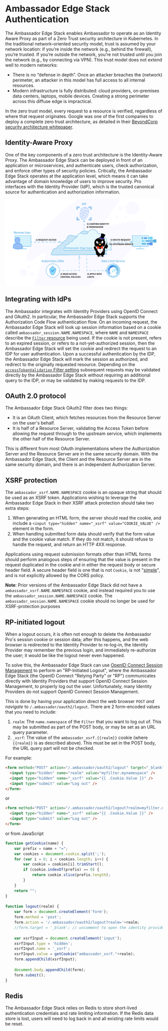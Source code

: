 # Ambassador Edge Stack Authentication

The Ambassador Edge Stack enables Ambassador to operate as an Identity Aware Proxy as part of a Zero Trust security architecture in Kubernetes. In the traditional network-oriented security model, trust is assumed by your network location:  if you’re inside the network (e.g., behind the firewall), you’re trusted. If you’re outside the network, you’re not trusted until you join the network (e.g., by connecting via VPN). This trust model does not extend well to modern networks:

* There is no “defense in depth”. Once an attacker breaches the (network) perimeter, an attacker in this model has full access to all internal resources.
* Modern infrastructure is fully distributed: cloud providers, on-premises data centers, laptops, mobile devices. Creating a strong perimeter across this diffuse edge is impractical.

In the zero trust model, every request to a resource is verified, regardless of where that request originates. Google was one of the first companies to deploy a complete zero trust architecture, as detailed in their [BeyondCorp security architecture whitepaper](https://ai.google/research/pubs/pub43231).

## Identity-Aware Proxy

One of the key components of a zero trust architecture is the Identity-Aware Proxy. The Ambassador Edge Stack can be deployed in front of an application or microservices, and authenticate users, check authorization, and enforce other types of security policies. Critically, the Ambassador Edge Stack operates at the application level, which means it can take advantage of domain knowledge of users to improve security. Pro interfaces with the Identity Provider (IdP), which is the trusted canonical source for authentication and authorization information.


![IAP](/doc-images/pro-iap.png)

## Integrating with IdPs

The Ambassador integrates with Identity Providers using OpenID Connect and OAuth2. In particular, the Ambassador Edge Stack supports the Authorization Code Flow authentication flow.  On an incoming request, the Ambassador Edge Stack will look up session information based on a cookie called `ambassador_session.NAME.NAMESPACE`, where `NAME` and `NAMESPACE` describe the [`Filter` resource](reference/filter-reference#filter-type-oauth2) being used.  If the cookie is not present, refers to an expired session, or refers to a not-yet-authorized session, then the Ambassador Edge Stack will set the cookie and redirect the request to an IDP for user authentication.  Upon a successful authentication by the IDP, the Ambassador Edge Stack will mark the session as authorized, and redirect to the originally requested resource.  Depending on the [`accessTokenValidation` Filter setting](reference/filter-reference#oauth2-global-arguments) subsequent requests may be validated directly by the Ambassador Edge Stack without requiring an additional query to the IDP, or may be validated by making requests to the IDP.

## OAuth 2.0 protocol

The Ambassador Edge Stack OAuth2 filter does two things:

* It is an OAuth Client, which fetches resources from the Resource Server on the user's behalf.
* It is half of a Resource Server, validating the Access Token before allowing the request through to the upstream service, which implements the other half of the Resource Server.

This is different from most OAuth implementations where the Authorization Server and the Resource Server are in the same security domain. With the Ambassador Edge Stack, the Client and the Resource Server are in the same security domain, and there is an independent Authorization Server.

## XSRF protection

The `ambassador_xsrf.NAME.NAMESPACE` cookie is an opaque string that should be used as an XSRF token.  Applications wishing to leverage the Ambassador Edge Stack in their XSRF attack protection should take two extra steps:

 1. When generating an HTML form, the server should read the cookie, and include a `<input type="hidden" name="_xsrf" value="COOKIE_VALUE" />` element in the form.
 2. When handling submitted form data should verify that the form value and the cookie value match.  If they do not match, it should refuse to handle the request, and return an HTTP 4XX response.

Applications using request submission formats other than HTML forms
should perform analogous steps of ensuring that the value is present
in the request duplicated in the cookie and in either the request body
or secure header field.  A secure header field is one that is not
`Cookie`, is not "[simple][simple-header]", and is not explicitly
allowed by the CORS policy.

[simple-header]: https://www.w3.org/TR/cors/#simple-header

**Note**: Prior versions of the Ambassador Edge Stack did not have a
`ambassador_xsrf.NAME.NAMESPACE` cookie, and instead required you to
use the `ambassador_session.NAME.NAMESPACE` cookie.  The
`ambassador_session.NAME.NAMESPACE` cookie should no longer be used
for XSRF-protection purposes

## RP-initiated logout

When a logout occurs, it is often not enough to delete the Ambassador
Pro's session cookie or session data; after this happens, and the web
browser is redirected to the Identity Provider to re-log-in, the
Identity Provider may remember the previous login, and immediately
re-authorize the user; it would be like the logout never even
happened.

To solve this, the Ambassador Edge Stack can use [OpenID Connect Session
Management][oidc-session] to perform an "RP-Initiated Logout", where the
Ambassador Edge Stack (the OpenID Connect "Relying Party" or "RP")
communicates directly with Identity Providers that support OpenID
Connect Session Management, to properly log out the user.
Unfortunately, many Identity Providers do not support OpenID Connect
Session Management.

[oidc-session]: https://openid.net/specs/openid-connect-session-1_0.html

This is done by having your application direct the web browser `POST`
*and navigate* to `/.ambassador/oauth2/logout`.  There are 2
form-encoded values that you need to include:

 1. `realm`: The `name.namespace` of the `Filter` that you want to log
    out of.  This may be submitted as part of the POST body, or may be set as an URL query parameter.
 2. `_xsrf`: The value of the `ambassador_xsrf.{{realm}}` cookie
    (where `{{realm}}` is as described above).  This must be set in the POST body, the URL query part will not be checked.

For example:

```html
<form method="POST" action="/.ambassador/oauth2/logout" target="_blank">
  <input type="hidden" name="realm" value="myfilter.mynamespace" />
  <input type="hidden" name="_xsrf" value="{{ .Cookie.Value }}" />
  <input type="submit" value="Log out" />
</form>
```

or

```html
<form method="POST" action="/.ambassador/oauth2/logout?realm=myfilter.mynamespace" target="_blank">
  <input type="hidden" name="_xsrf" value="{{ .Cookie.Value }}" />
  <input type="submit" value="Log out" />
</form>
```

or from JavaScript

```js
function getCookie(name) {
    var prefix = name + "=";
    var cookies = document.cookie.split(';');
    for (var i = 0; i < cookies.length; i++) {
        var cookie = cookies[i].trimStart();
        if (cookie.indexOf(prefix) == 0) {
            return cookie.slice(prefix.length);
        }
    }
    return "";
}

function logout(realm) {
    var form = document.createElement('form');
    form.method = 'post';
    form.action = '/.ambassador/oauth2/logout?realm='+realm;
    //form.target = '_blank'; // uncomment to open the identity provider's page in a new tab

    var xsrfInput = document.createElement('input');
    xsrfInput.type = 'hidden';
    xsrfInput.name = '_xsrf';
    xsrfInput.value = getCookie("ambassador_xsrf."+realm);
    form.appendChild(xsrfInput);

    document.body.appendChild(form);
    form.submit();
}
```

## Redis

The Ambassador Edge Stack relies on Redis to store short-lived authentication credentials and rate limiting information. If the Redis data store is lost, users will need to log back in and all existing rate limits would be reset.
